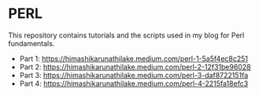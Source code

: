 # PERL

This repository contains tutorials and the scripts used in my blog for Perl fundamentals.

- Part 1: https://himashikarunathilake.medium.com/perl-1-5a5f4ec8c251
- Part 2: https://himashikarunathilake.medium.com/perl-2-12f31be96028
- Part 3: https://himashikarunathilake.medium.com/perl-3-daf8722151fa
- Part 4: https://himashikarunathilake.medium.com/perl-4-2215fa18efc3